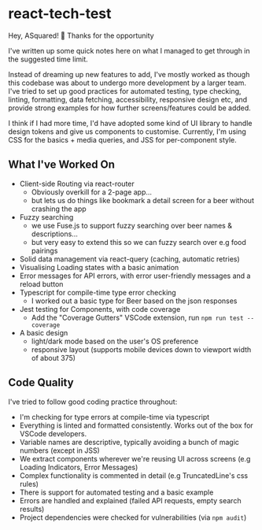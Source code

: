 # react-tech-test

Hey, ASquared! 👋 Thanks for the opportunity

I've written up some quick notes here on what I managed to get through in the suggested time limit.

Instead of dreaming up new features to add, I've mostly worked as though this codebase was about to undergo more development by a larger team. I've tried to set up good practices for automated testing, type checking, linting, formatting, data fetching, accessibility, responsive design etc, and provide strong examples for how further screens/features could be added.

I think if I had more time, I'd have adopted some kind of UI library to handle design tokens and give us components to customise. Currently, I'm using CSS for the basics + media queries, and JSS for per-component style.

## What I've Worked On

- Client-side Routing via react-router
  - Obviously overkill for a 2-page app...
  - but lets us do things like bookmark a detail screen for a beer without crashing the app
- Fuzzy searching
  - we use Fuse.js to support fuzzy searching over beer names & descriptions...
  - but very easy to extend this so we can fuzzy search over e.g food pairings
- Solid data management via react-query (caching, automatic retries)
- Visualising Loading states with a basic animation
- Error messages for API errors, with error user-friendly messages and a reload button
- Typescript for compile-time type error checking
  - I worked out a basic type for Beer based on the json responses
- Jest testing for Components, with code coverage
  - Add the "Coverage Gutters" VSCode extension, run `npm run test --coverage`
- A basic design
  - light/dark mode based on the user's OS preference
  - responsive layout (supports mobile devices down to viewport width of about 375)

## Code Quality

I've tried to follow good coding practice throughout:

- I'm checking for type errors at compile-time via typescript
- Everything is linted and formatted consistently. Works out of the box for VSCode developers.
- Variable names are descriptive, typically avoiding a bunch of magic numbers (except in JSS)
- We extract components wherever we're reusing UI across screens (e.g Loading Indicators, Error Messages)
- Complex functionality is commented in detail (e.g TruncatedLine's css rules)
- There is support for automated testing and a basic example
- Errors are handled and explained (failed API requests, empty search results)
- Project dependencies were checked for vulnerabilities (via `npm audit`)
